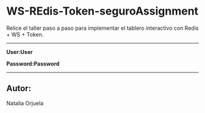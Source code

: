 # WS-REdis-Token-seguroAssignment

Relice el taller paso a paso para implementar el tablero interactivo con Redis + WS + Token.

----
**User:User**

**Password:Password**

----
## Autor:
Natalia Orjuela